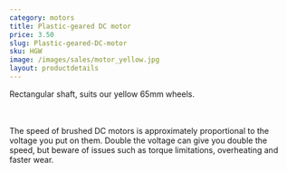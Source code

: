 ```yaml
---
category: motors
title: Plastic-geared DC motor
price: 3.50
slug: Plastic-geared-DC-motor
sku: HGW
image: /images/sales/motor_yellow.jpg
layout: productdetails
---
```

Rectangular shaft, suits our yellow 65mm wheels.

<br><br>The speed of brushed DC motors is approximately proportional to the voltage you put on them. Double the voltage can give you double the speed, but beware of issues such as torque limitations, overheating and faster wear.
